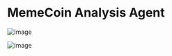 # MemeCoin Analysis Agent

![image](https://github.com/user-attachments/assets/a9dd2a65-9044-47af-8961-dbb910bbf3eb)

![image](https://github.com/user-attachments/assets/20fc0124-2897-415f-94be-2ec2dbd30c2e)
